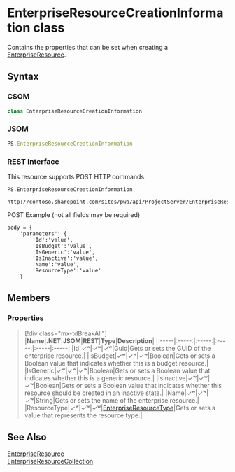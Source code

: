 [comment]: # (Name:EnterpriseResourceCreationInformation)
[comment]: # (Name:Microsoft.ProjectServer.EnterpriseResourceCreationInformation)
[comment]: # (Type:class)
[comment]: # (Status:Verified)

# <a name="name"></a>EnterpriseResourceCreationInformation class

<a name="description"></a>Contains the properties that can be set when creating a [EnterpriseResource](EnterpriseResource.md).

## <a name="syntax"></a>Syntax

### CSOM

```cs
class EnterpriseResourceCreationInformation 
```
### JSOM

```javascript
PS.EnterpriseResourceCreationInformation
```

### REST Interface

This resource supports POST HTTP commands.

```
PS.EnterpriseResourceCreationInformation

http://contoso.sharepoint.com/sites/pwa/api/ProjectServer/EnterpriseResources/Add
```
POST Example (not all fields may be required)
```
body = {
	'parameters': {
		'Id':'value', 
		'IsBudget':'value', 
		'IsGeneric':'value', 
		'IsInactive':'value', 
		'Name':'value', 
		'ResourceType':'value'		
	}
```

## <a name="members"></a>Members

### <a name="properties"></a>Properties
> [!div class="mx-tdBreakAll"]
|**Name**|**.NET**|**JSOM**|**REST**|**Type**|**Description**|
|:-----|:-----:|:-----:|:-----:|:-----|:-----|
|<a name="Id"></a>Id|&#x2713;&#x02B7;|&#x2713;&#x02B7;|&#x2713;&#x02B7;|Guid|Gets or sets the GUID of the enterprise resource.|
|<a name="IsBudget"></a>IsBudget|&#x2713;&#x02B7;|&#x2713;&#x02B7;|&#x2713;&#x02B7;|Boolean|Gets or sets a Boolean value that indicates whether this is a budget resource.|
|<a name="IsGeneric"></a>IsGeneric|&#x2713;&#x02B7;|&#x2713;&#x02B7;|&#x2713;&#x02B7;|Boolean|Gets or sets a Boolean value that indicates whether this is a generic resource.|
|<a name="IsInactive"></a>IsInactive|&#x2713;&#x02B7;|&#x2713;&#x02B7;|&#x2713;&#x02B7;|Boolean|Gets or sets a Boolean value that indicates whether this resource should be created in an inactive state.|
|<a name="Name"></a>Name|&#x2713;&#x02B7;|&#x2713;&#x02B7;|&#x2713;&#x02B7;|String|Gets or sets the name of the enterprise resource.|
|<a name="ResourceType"></a>ResourceType|&#x2713;&#x02B7;|&#x2713;&#x02B7;|&#x2713;&#x02B7;|[EnterpriseResourceType](EnterpriseResourceType.md)|Gets or sets a value that represents the resource type.|

## <a name="seeAlso"></a>See Also

[EnterpriseResource](EnterpriseResource.md)<br/>
[EnterpriseResourceCollection](EnterpriseResourceCollection.md)<br/>
